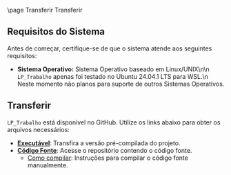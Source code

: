 \page Transferir Transferir
## Requisitos do Sistema
Antes de começar, certifique-se de que o sistema atende aos seguintes requisitos:
- **Sistema Operativo:** Sistema Operativo baseado em Linux/UNIX\n\n
`LP_Trabalho` apenas foi testado no Ubuntu 24.04.1 LTS para WSL.\n
Neste momento não planos para suporte de outros Sistemas Operativos.

## Transferir
`LP_Trabalho` está disponível no GitHub. Utilize os links abaixo para obter os arquivos necessários:
- [**Executável**](https://github.com/BrSalv2006/LP_Trabalho/releases): Transfira a versão pré-compilada do projeto.
- [**Código Fonte**](https://github.com/BrSalv2006/LP_Trabalho): Acesse o repositório contendo o código fonte.
  - [Como compilar](#COMO-COMPILAR): Instruções para compilar o código fonte manualmente.